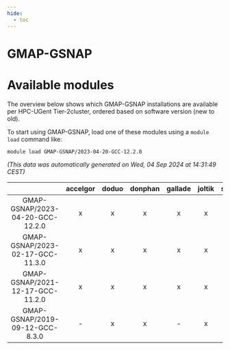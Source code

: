 ```yaml
---
hide:
  - toc
---
```


GMAP-GSNAP
==========

# Available modules


The overview below shows which GMAP-GSNAP installations are available per HPC-UGent Tier-2cluster, ordered based on software version (new to old).

To start using GMAP-GSNAP, load one of these modules using a `module load` command like:

```shell
module load GMAP-GSNAP/2023-04-20-GCC-12.2.0
```

*(This data was automatically generated on Wed, 04 Sep 2024 at 14:31:49 CEST)*  

| |accelgor|doduo|donphan|gallade|joltik|shinx|skitty|
| :---: | :---: | :---: | :---: | :---: | :---: | :---: | :---: |
|GMAP-GSNAP/2023-04-20-GCC-12.2.0|x|x|x|x|x|-|x|
|GMAP-GSNAP/2023-02-17-GCC-11.3.0|x|x|x|x|x|-|x|
|GMAP-GSNAP/2021-12-17-GCC-11.2.0|x|x|x|x|x|-|x|
|GMAP-GSNAP/2019-09-12-GCC-8.3.0|-|x|x|-|x|-|-|
